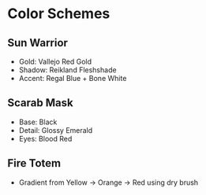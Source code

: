 # Color Schemes

## Sun Warrior
- Gold: Vallejo Red Gold
- Shadow: Reikland Fleshshade
- Accent: Regal Blue + Bone White

## Scarab Mask
- Base: Black
- Detail: Glossy Emerald
- Eyes: Blood Red

## Fire Totem
- Gradient from Yellow → Orange → Red using dry brush

